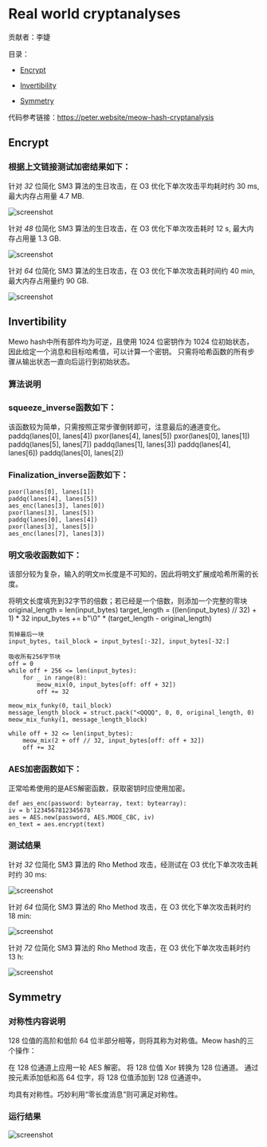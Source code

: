 # Real world cryptanalyses

贡献者：李婕

目录：

- [Encrypt](#Encrypt)

- [Invertibility](#Invertibility)

- [Symmetry](#Symmetry)


代码参考链接：https://peter.website/meow-hash-cryptanalysis

## Encrypt

### 根据上文链接测试加密结果如下：


针对 *32* 位简化 SM3 算法的生日攻击，在 O3 优化下单次攻击平均耗时约 30 ms, 最大内存占用量 4.7 MB.

![screenshot](screenshots/birthday_attack.png)

针对 *48* 位简化 SM3 算法的生日攻击，在 O3 优化下单次攻击耗时 12 s, 最大内存占用量 1.3 GB.

![screenshot](screenshots/birthday_attack_48.png)

针对 *64* 位简化 SM3 算法的生日攻击，在 O3 优化下单次攻击耗时间约 40 min, 最大内存占用量约 90 GB.

![screenshot](screenshots/birthday_attack_64.png)


## Invertibility

Mewo hash中所有部件均为可逆，且使用 1024 位密钥作为 1024 位初始状态，因此给定一个消息和目标哈希值，可以计算一个密钥。
只需将哈希函数的所有步骤从输出状态一直向后运行到初始状态。


### 算法说明


### squeeze_inverse函数如下：

该函数较为简单，只需按照正常步骤倒转即可，注意最后的通道变化。
    paddq(lanes[0], lanes[4])
    pxor(lanes[4], lanes[5])
    pxor(lanes[0], lanes[1])
    paddq(lanes[5], lanes[7])
    paddq(lanes[1], lanes[3])
    paddq(lanes[4], lanes[6])
    paddq(lanes[0], lanes[2])
    
### Finalization_inverse函数如下：

    pxor(lanes[0], lanes[1])
    paddq(lanes[4], lanes[5])
    aes_enc(lanes[3], lanes[0])
    pxor(lanes[3], lanes[5])
    paddq(lanes[0], lanes[4])
    pxor(lanes[3], lanes[5])
    aes_enc(lanes[7], lanes[3])
    
    
 ### 明文吸收函数如下：
 
 该部分较为复杂，输入的明文m长度是不可知的，因此将明文扩展成哈希所需的长度。
 
   将明文长度填充到32字节的倍数；若已经是一个倍数，则添加一个完整的零块
    original_length = len(input_bytes)
    target_length = ((len(input_bytes) // 32) + 1) * 32
    input_bytes += b"\0" * (target_length - original_length)

    剪掉最后一块
    input_bytes, tail_block = input_bytes[:-32], input_bytes[-32:]

    吸收所有256字节块
    off = 0
    while off + 256 <= len(input_bytes):
        for _ in range(8):
            meow_mix(0, input_bytes[off: off + 32])
            off += 32

    meow_mix_funky(0, tail_block)
    message_length_block = struct.pack("<QQQQ", 0, 0, original_length, 0)
    meow_mix_funky(1, message_length_block)

    while off + 32 <= len(input_bytes):
        meow_mix(2 + off // 32, input_bytes[off: off + 32])
        off += 32

    
 ### AES加密函数如下：
 
 正常哈希使用的是AES解密函数，获取密钥时应使用加密。
 
    def aes_enc(password: bytearray, text: bytearray):
    iv = b'1234567812345678'
    aes = AES.new(password, AES.MODE_CBC, iv)
    en_text = aes.encrypt(text)

### 测试结果

针对 *32* 位简化 SM3 算法的 Rho Method 攻击，经测试在 O3 优化下单次攻击耗时约 30 ms:

![screenshot](screenshots/rho_method.png)

针对 *64* 位简化 SM3 算法的 Rho Method 攻击，在 O3 优化下单次攻击耗时约 18 min:

![screenshot](screenshots/rho_method_64.png)

针对 *72* 位简化 SM3 算法的 Rho Method 攻击，在 O3 优化下单次攻击耗时约 13 h:

![screenshot](screenshots/rho_method_72.png)

## Symmetry



### 对称性内容说明

128 位值的高阶和低阶 64 位半部分相等，则将其称为对称值。Meow hash的三个操作：

在 128 位通道上应用一轮 AES 解密。
将 128 位值 Xor 转换为 128 位通道。
通过按元素添加低和高 64 位字，将 128 位值添加到 128 位通道中。

均具有对称性。巧妙利用“零长度消息”则可满足对称性。


### 运行结果


![screenshot](screenshots/sm3_test.png)




